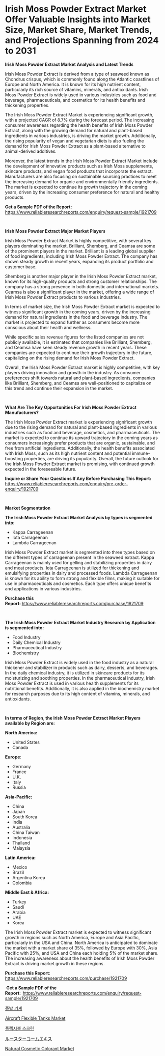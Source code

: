 <p><h1>Irish Moss Powder Extract Market Offer Valuable Insights into Market Size, Market Share, Market Trends, and Projections Spanning from 2024 to 2031</h1></p><p><strong>Irish Moss Powder Extract Market Analysis and Latest Trends</strong></p>
<p><p>Irish Moss Powder Extract is derived from a type of seaweed known as Chondrus crispus, which is commonly found along the Atlantic coastlines of Europe and North America. It is known for its high nutrient content, particularly its rich source of vitamins, minerals, and antioxidants. Irish Moss Powder Extract is widely used in various industries such as food and beverage, pharmaceuticals, and cosmetics for its health benefits and thickening properties.</p><p>The Irish Moss Powder Extract Market is experiencing significant growth, with a projected CAGR of 8.7% during the forecast period. The increasing consumer awareness regarding the health benefits of Irish Moss Powder Extract, along with the growing demand for natural and plant-based ingredients in various industries, is driving the market growth. Additionally, the rising popularity of vegan and vegetarian diets is also fueling the demand for Irish Moss Powder Extract as a plant-based alternative to animal-derived additives.</p><p>Moreover, the latest trends in the Irish Moss Powder Extract Market include the development of innovative products such as Irish Moss supplements, skincare products, and vegan food products that incorporate the extract. Manufacturers are also focusing on sustainable sourcing practices to meet the increasing demand for organic and environmentally friendly ingredients. The market is expected to continue its growth trajectory in the coming years, driven by the increasing consumer preference for natural and healthy products.</p></p>
<p><strong>Get a Sample PDF of the Report:&nbsp;</strong> <a href="https://www.reliableresearchreports.com/enquiry/request-sample/1921709">https://www.reliableresearchreports.com/enquiry/request-sample/1921709</a></p>
<p>&nbsp;</p>
<p><strong>Irish Moss Powder Extract Major Market Players</strong></p>
<p><p>Irish Moss Powder Extract Market is highly competitive, with several key players dominating the market. Brilliant, Shemberg, and Ceamsa are some of the prominent players in the market. Brilliant is a leading global supplier of food ingredients, including Irish Moss Powder Extract. The company has shown steady growth in recent years, expanding its product portfolio and customer base.</p><p>Shemberg is another major player in the Irish Moss Powder Extract market, known for its high-quality products and strong customer relationships. The company has a strong presence in both domestic and international markets. Ceamsa is also a significant player in the market, offering a wide range of Irish Moss Powder Extract products to various industries.</p><p>In terms of market size, the Irish Moss Powder Extract market is expected to witness significant growth in the coming years, driven by the increasing demand for natural ingredients in the food and beverage industry. The market is projected to expand further as consumers become more conscious about their health and wellness.</p><p>While specific sales revenue figures for the listed companies are not publicly available, it is estimated that companies like Brilliant, Shemberg, and Ceamsa have seen steady revenue growth in recent years. These companies are expected to continue their growth trajectory in the future, capitalizing on the rising demand for Irish Moss Powder Extract.</p><p>Overall, the Irish Moss Powder Extract market is highly competitive, with key players driving innovation and growth in the industry. As consumer preferences shift towards natural and plant-based ingredients, companies like Brilliant, Shemberg, and Ceamsa are well-positioned to capitalize on this trend and continue their expansion in the market.</p></p>
<p>&nbsp;</p>
<p><strong>What Are The Key Opportunities For Irish Moss Powder Extract Manufacturers?</strong></p>
<p><p>The Irish Moss Powder Extract market is experiencing significant growth due to the rising demand for natural and plant-based ingredients in various industries such as food and beverage, cosmetics, and pharmaceuticals. The market is expected to continue its upward trajectory in the coming years as consumers increasingly prefer products that are organic, sustainable, and free from artificial ingredients. Additionally, the health benefits associated with Irish Moss, such as its high nutrient content and potential immune-boosting properties, are driving its popularity. Overall, the future outlook for the Irish Moss Powder Extract market is promising, with continued growth expected in the foreseeable future.</p></p>
<p><strong>Inquire or Share Your Questions If Any Before Purchasing This Report:</strong> <a href="https://www.reliableresearchreports.com/enquiry/pre-order-enquiry/1921709">https://www.reliableresearchreports.com/enquiry/pre-order-enquiry/1921709</a></p>
<p>&nbsp;</p>
<p><strong>Market Segmentation</strong></p>
<p><strong>The Irish Moss Powder Extract Market Analysis by types is segmented into:</strong></p>
<p><ul><li>Kappa Carrageenan</li><li>Iota Carrageenan</li><li>Lambda Carrageenan</li></ul></p>
<p><p>Irish Moss Powder Extract market is segmented into three types based on the different types of carrageenan present in the seaweed extract. Kappa Carrageenan is mainly used for gelling and stabilizing properties in dairy and meat products. Iota Carrageenan is utilized for thickening and emulsifying properties in dairy and processed foods. Lambda Carrageenan is known for its ability to form strong and flexible films, making it suitable for use in pharmaceuticals and cosmetics. Each type offers unique benefits and applications in various industries.</p></p>
<p><strong>Purchase this Report:&nbsp;</strong><a href="https://www.reliableresearchreports.com/purchase/1921709">https://www.reliableresearchreports.com/purchase/1921709</a></p>
<p>&nbsp;</p>
<p><strong>The Irish Moss Powder Extract Market Industry Research by Application is segmented into:</strong></p>
<p><ul><li>Food Industry</li><li>Daily Chemical Industry</li><li>Pharmaceutical Industry</li><li>Biochemistry</li></ul></p>
<p><p>Irish Moss Powder Extract is widely used in the food industry as a natural thickener and stabilizer in products such as dairy, desserts, and beverages. In the daily chemical industry, it is utilized in skincare products for its moisturizing and soothing properties. In the pharmaceutical industry, Irish Moss Powder Extract is used in various health supplements for its nutritional benefits. Additionally, it is also applied in the biochemistry market for research purposes due to its high content of vitamins, minerals, and antioxidants.</p></p>
<p>&nbsp;</p>
<p><strong>In terms of Region, the Irish Moss Powder Extract Market Players available by Region are:</strong></p>
<p>
    <p> <strong> North America: </strong>
        <ul>
            <li>United States</li>
            <li>Canada</li>
        </ul>
        </p> 
    <p> <strong> Europe: </strong>
        <ul>
            <li>Germany</li>
            <li>France</li>
            <li>U.K.</li>
            <li>Italy</li>
            <li>Russia</li>
        </ul>
        </p> 
    <p> <strong> Asia-Pacific: </strong>
        <ul>
            <li>China</li>
            <li>Japan</li>
            <li>South Korea</li>
            <li>India</li>
            <li>Australia</li>
            <li>China Taiwan</li>
            <li>Indonesia</li>
            <li>Thailand</li>
            <li>Malaysia</li>
        </ul>
        </p> 
    <p> <strong> Latin America: </strong>
        <ul>
            <li>Mexico</li>
            <li>Brazil</li>
            <li>Argentina Korea</li>
            <li>Colombia</li>
        </ul>
        </p> 
    <p> <strong> Middle East & Africa: </strong>
        <ul>
            <li>Turkey</li>
            <li>Saudi</li>
            <li>Arabia</li>
            <li>UAE</li>
            <li>Korea</li>
        </ul>
    </p>
    </p>
<p><p>The Irish Moss Powder Extract market is expected to witness significant growth in regions such as North America, Europe and Asia Pacific, particularly in the USA and China. North America is anticipated to dominate the market with a market share of 35%, followed by Europe with 30%, Asia Pacific with 25%, and USA and China each holding 5% of the market share. The increasing awareness about the health benefits of Irish Moss Powder Extract is driving market growth in these regions.</p></p>
<p><strong>Purchase this Report: </strong><a href="https://www.reliableresearchreports.com/purchase/1921709">https://www.reliableresearchreports.com/purchase/1921709</a></p>
<p>&nbsp;<strong>Get a Sample PDF of the Report:&nbsp;&nbsp;</strong><a href="https://www.reliableresearchreports.com/enquiry/request-sample/1921709">https://www.reliableresearchreports.com/enquiry/request-sample/1921709</a></p>
<p><strong></strong></p>
<p><p><a href="https://github.com/bvubpqd5241630/Market-Research-Report-List-1/blob/main/56122431774.md">증발 기계</a></p><p><a href="https://issuu.com/reportprime-2/docs/aircraft-flexible-tanks-market-size-2030.pptx">Aircraft Flexible Tanks Market</a></p><p><a href="https://github.com/khytkeqagplkzqvh/Market-Research-Report-List-1/blob/main/88858711775.md">플렉시블 스크린</a></p><p><a href="https://github.com/xemfu2379520/Market-Research-Report-List-1/blob/main/34915722112.md">ルースターコームエキス</a></p><p><a href="https://github.com/ChiragRP21/Market-Research-Report-List-3/blob/main/natural-cosmetic-colorant-market.md">Natural Cosmetic Colorant Market</a></p></p>